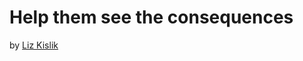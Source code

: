 # Help them see the consequences
by [Liz Kislik](https://hbsp.harvard.edu/search?action=&author=Liz%20Kislik)
